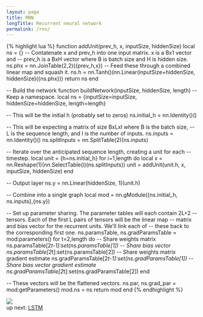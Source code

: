 ```yaml
---
layout: page
title: RNN
longTitle: Recurrent neural network
permalink: /rnn/
---
```



{% highlight lua %}
function addUnit(prev_h, x, inputSize, hiddenSize)
  local ns = {}
  -- Contatenate x and prev_h into one input matrix. x is a Bx1 vector and
  -- prev_h is a BxH vector where B is batch size and H is hidden size.
  ns.phx = nn.JoinTable(2,2)({prev_h,x})
  -- Feed these through a combined linear map and squash it.
  ns.h = nn.Tanh()(nn.Linear(inputSize+hiddenSize, hiddenSize)({ns.phx}))
  return ns
end

-- Build the network
function buildNetwork(inputSize, hiddenSize, length)
  -- Keep a namespace.
  local ns = {inputSize=inputSize, hiddenSize=hiddenSize, length=length}

  -- This will be the initial h (probably set to zeros)
  ns.initial_h = nn.Identity()()

  -- This will be expecting a matrix of size BxLxI where B is the batch size,
  -- L is the sequence length, and I is the number of inputs.
  ns.inputs = nn.Identity()()
  ns.splitInputs = nn.SplitTable(2)(ns.inputs)

  -- Iterate over the anticipated sequence length, creating a unit for each
  -- timestep.
  local unit = {h=ns.initial_h}
  for i=1,length do
    local x = nn.Reshape(1)(nn.SelectTable(i)(ns.splitInputs))
    unit = addUnit(unit.h, x, inputSize, hiddenSize)
  end

  -- Output layer
  ns.y = nn.Linear(hiddenSize, 1)(unit.h)

  -- Combine into a single graph
  local mod = nn.gModule({ns.initial_h, ns.inputs},{ns.y})

  -- Set up parameter sharing. The parameter tables will each contain 2L+2
  -- tensors. Each of the first L pairs of tensors will be the linear map
  -- matrix and bias vector for the recurrent units. We'll link each of
  -- these back to the corresponding first one. 
  ns.paramsTable, ns.gradParamsTable = mod:parameters()
  for t=2,length do
    -- Share weights matrix
    ns.paramsTable[2*t-1]:set(ns.paramsTable[1])
    -- Share bias vector
    ns.paramsTable[2*t]:set(ns.paramsTable[2])
    -- Share weights matrix gradient estimate
    ns.gradParamsTable[2*t-1]:set(ns.gradParamsTable[1])
    -- Share bias vector gradient estimate
    ns.gradParamsTable[2*t]:set(ns.gradParamsTable[2])
  end

  -- These vectors will be the flattened vectors.
  ns.par, ns.grad_par = mod:getParameters()
  mod.ns = ns
  return mod
end
{% endhighlight %}

<div class="standard-image">
  <img src="{{"/assets/rnn/model-1_layer-1.png" | prepend: site.baseurl }}">
</div>

<div class='next-page text-center'>
  up next: <a class='page-link' href="{{ "/lstm/" | prepend: site.baseurl }}">LSTM</a>
</div>
